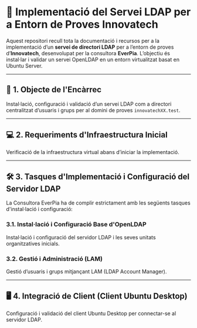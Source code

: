 # 📂 Implementació del Servei LDAP per a Entorn de Proves Innovatech

Aquest repositori recull tota la documentació i recursos per a la implementació d’un **servei de directori LDAP** per a l’entorn de proves d’**Innovatech**, desenvolupat per la consultora **EverPia**. L’objectiu és instal·lar i validar un servei OpenLDAP en un entorn virtualitzat basat en Ubuntu Server.

---

## 🎯 1. Objecte de l'Encàrrec
Instal·lació, configuració i validació d’un servei LDAP com a directori centralitzat d’usuaris i grups per al domini de proves `innovatechXX.test`.

---

## 💻 2. Requeriments d'Infraestructura Inicial
Verificació de la infraestructura virtual abans d’iniciar la implementació.

---

## 🛠️ 3. Tasques d'Implementació i Configuració del Servidor LDAP
La Consultora EverPia ha de complir estrictament amb les següents tasques d'instal·lació i configuració:

### 3.1. Instal·lació i Configuració Base d'OpenLDAP
Instal·lació i configuració del servidor LDAP i les seves unitats organitzatives inicials.

### 3.2. Gestió i Administració (LAM)
Gestió d’usuaris i grups mitjançant LAM (LDAP Account Manager).

---

## 🖥️ 4. Integració de Client (Client Ubuntu Desktop)
Configuració i validació del client Ubuntu Desktop per connectar-se al servidor LDAP.
